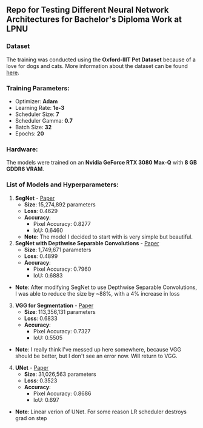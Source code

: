 ## Repo for Testing Different Neural Network Architectures for Bachelor's Diploma Work at LPNU

### Dataset
The training was conducted using the **Oxford-IIIT Pet Dataset** because of a love for dogs and cats. More information about the dataset can be found [here](https://www.robots.ox.ac.uk/~vgg/data/pets/).

### Training Parameters:
- Optimizer: **Adam**
- Learning Rate: **1e-3**
- Scheduler Size: **7**
- Scheduler Gamma: **0.7**
- Batch Size: **32**
- Epochs: **20**

### Hardware:
The models were trained on an **Nvidia GeForce RTX 3080 Max-Q** with **8 GB GDDR6 VRAM**.

### List of Models and Hyperparameters:
1. **SegNet** - [Paper](https://arxiv.org/abs/1511.00561v3)  
   - **Size**: 15,274,892 parameters
   - **Loss**: 0.4629  
   - **Accuracy**:  
     - Pixel Accuracy: 0.8277  
     - IoU: 0.6460  
   - **Note**:
   The model I decided to start with is very simple but beautiful.
2. **SegNet with Depthwise Separable Convolutions** - [Paper](https://arxiv.org/abs/1704.04861)  
   - **Size**: 1,749,671 parameters
   - **Loss**: 0.4899
   - **Accuracy**:  
     - Pixel Accuracy: 0.7960
     - IoU: 0.6883
  - **Note**:
  After modifying SegNet to use Depthwise Separable Convolutions, I was able to reduce the size by ~88%, with a 4% increase in loss
3. **VGG for Segmentation** - [Paper](https://arxiv.org/abs/1409.1556v6)  
   - **Size**: 113,356,131 parameters
   - **Loss**: 0.6833
   - **Accuracy**:  
     - Pixel Accuracy: 0.7327
     - IoU: 0.5505
  - **Note**:
  I really think I've messed up here somewhere, because VGG should be better, but I don't see an error now. Will return to VGG.
4. **UNet** - [Paper](https://arxiv.org/abs/1505.04597)  
   - **Size**: 31,026,563 parameters
   - **Loss**: 0.3523
   - **Accuracy**:  
     - Pixel Accuracy: 0.8686
     - IoU: 0.697
  - **Note**:
  Linear verion of UNet. For some reason LR scheduler destroys grad on step 